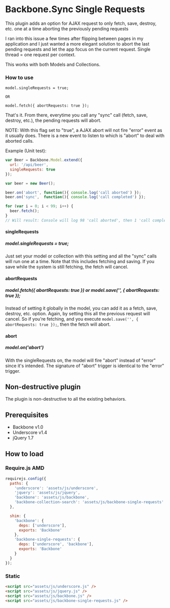 Backbone.Sync Single Requests
=============================================
This plugin adds an option for AJAX request to only fetch, save, destroy, etc. one at a time aborting the previously pending requests

I ran into this issue a few times after flipping between pages in my application and I just wanted a more elegant solution to abort the last pending requests and let the app focus on the current request.  Single thread = one request per context.

This works with both Models and Collections.

### How to use
```
model.singleRequests = true;

OR

model.fetch({ abortRequests: true });

```
That's it. From there, everytime you call any "sync" call (fetch, save, destroy, etc.), the pending requests will abort.  

NOTE: With this flag set to "true", a AJAX abort will not fire "error" event as it usually does. There is a new event to listen to which is "abort" to deal with aborted calls.

Example (Unit test):
```js
var Beer = Backbone.Model.extend({
  url: '/api/beer',
  singleRequests: true
});

var beer = new Beer();

beer.on('abort', function(){ console.log('call aborted') });
beer.on('sync',  function(){ console.log('call completed') });

for (var i = 0; i < 99; i++) {
  beer.fetch();
}
// Will result: Console will log 98 'call aborted', then 1 'call completed', assuming '/api/beer' takes some time and truly async.
```

#### singleRequests
##### model.singleRequests = true;
Just set your model or collection with this setting and all the "sync" calls will run one at a time.  Note that this includes fetching and saving.  If you save while the system is still fetching, the fetch will cancel.

#### abortRequests
##### model.fetch({ abortRequests: true }) or model.save('', { abortRequests: true });
Instead of setting it globally in the model, you can add it as a fetch, save, destroy, etc. option.  Again, by setting this all the previous request will cancel.  So if you're fetching, and you execute `model.save('', { abortRequests: true });`, then the fetch will abort.

#### abort
##### model.on('abort')
With the singleRequests on, the model will fire "abort" instead of "error" since it's intended.  The signature of "abort" trigger is identical to the "error" trigger.

## Non-destructive plugin
The plugin is non-destructive to all the existing behaviors.

## Prerequisites
 - Backbone v1.0
 - Underscore v1.4
 - jQuery 1.7

## How to load

### Require.js AMD

```js
requirejs.config({
  paths: {
    'underscore': 'assets/js/underscore',
    'jquery': 'assets/js/jquery',
    'backbone': 'assets/js/backbone',
    'backbone-collection-search': 'assets/js/backbone-single-requests'
  },

  shim: {
    'backbone': {
      deps: ['underscore'],
      exports: 'Backbone'
    },
    'backbone-single-requests': {
      deps: ['underscore', 'backbone'],
      exports: 'Backbone'
    }
  }
});
```

### Static

```html
<script src="assets/js/underscore.js" />
<script src="assets/js/jquery.js" />
<script src="assets/js/backbone.js" />
<script src="assets/js/backbone-single-requests.js" />
```
